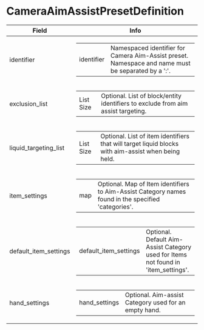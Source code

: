 # CameraAimAssistPresetDefinition

<table><thead><tr><th>Field</th><th>Info</th></tr></thead><tbody>
<tr><td>identifier</td><td><table><tbody><tr><td>identifier</td><td>Namespaced identifier for Camera Aim-Assist preset. Namespace and name must be separated by a ':'.</td></tr></tbody></table></td></tr>
<tr><td>exclusion_list</td><td><table><tbody><tr><td>List Size</td><td>Optional. List of block/entity identifiers to exclude from aim assist targeting.</td></tr></tbody></table></td></tr>
<tr><td>liquid_targeting_list</td><td><table><tbody><tr><td>List Size</td><td>Optional. List of item identifiers that will target liquid blocks with aim-assist when being held.</td></tr></tbody></table></td></tr>
<tr><td>item_settings</td><td><table><tbody><tr><td>map<Reference,Reference></td><td>Optional. Map of Item identifiers to Aim-Assist Category names found in the specified 'categories'.</td></tr></tbody></table></td></tr>
<tr><td>default_item_settings</td><td><table><tbody><tr><td>default_item_settings</td><td>Optional. Default Aim-Assist Category used for Items not found in 'item_settings'.</td></tr></tbody></table></td></tr>
<tr><td>hand_settings</td><td><table><tbody><tr><td>hand_settings</td><td>Optional. Aim-assist Category used for an empty hand.</td></tr></tbody></table></td></tr>
</tbody></table>
